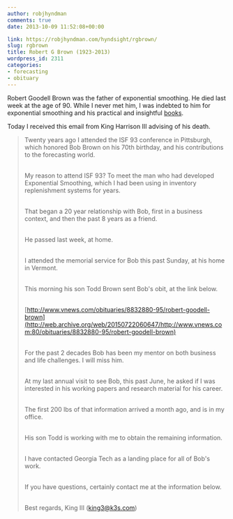 ```yaml
---
author: robjhyndman
comments: true
date: 2013-10-09 11:52:08+00:00

link: https://robjhyndman.com/hyndsight/rgbrown/
slug: rgbrown
title: Robert G Brown (1923-2013)
wordpress_id: 2311
categories:
- forecasting
- obituary
---
```


Robert Goodell Brown was the father of exponential smoothing. He died last week at the age of 90. While I never met him, I was indebted to him for exponential smoothing and his practical and insightful [books](http://www.amazon.com/Smoothing-Forecasting-Prediction-Discrete-Editions/dp/0486495922/?tag=prorobjhyn-20).

Today I received this email from King Harrison III advising of his death.<!-- more -->

>Twenty years ago I attended the ISF 93 conference in Pittsburgh, which honored Bob Brown on his 70th birthday, and his contributions to the forecasting world.<br><br>
>
>My reason to attend ISF 93? To meet the man who had developed Exponential Smoothing, which I had been using in inventory replenishment systems for years.<br><br>
>
>That began a 20 year relationship with Bob, first in a business context, and then the past 8 years as a friend.<br><br>
>
>He passed last week, at home.<br><br>
>
>I attended the memorial service for Bob this past Sunday, at his home in Vermont.<br><br>
>
>This morning his son Todd Brown sent Bob's obit, at the link below.<br><br>
>
>[http://www.vnews.com/obituaries/8832880-95/robert-goodell-brown](http://web.archive.org/web/20150722060647/http://www.vnews.com:80/obituaries/8832880-95/robert-goodell-brown)<br><br>
>
>For the past 2 decades Bob has been my mentor on both business and life challenges. I will miss him.<br><br>
>
>At my last annual visit to see Bob, this past June, he asked if I was interested in his working papers and research material for his career.<br><br>
>
>The first 200 lbs of that information arrived a month ago, and is in my office.<br><br>
>
>His son Todd is working with me to obtain the remaining information.<br><br>
>
>I have contacted Georgia Tech as a landing place for all of Bob's work.<br><br>
>
>If you have questions, certainly contact me at the information below.<br><br>
>
>Best regards,
>King III ([king3@k3s.com](mailto:king3@k3s.com))

